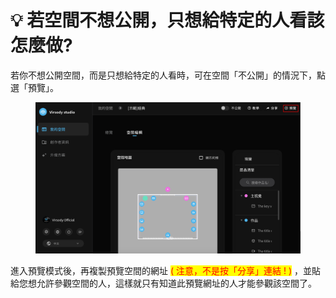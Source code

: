 # 💡 若空間不想公開，只想給特定的人看該怎麼做?

若你不想公開空間，而是只想給特定的人看時，可在空間「不公開」的情況下，點選「預覽」。

<figure><img src="../../.gitbook/assets/Frame 46.png" alt=""><figcaption></figcaption></figure>

進入預覽模式後，再複製預覽空間的網址 <mark style="color:red;">( 注意，不是按「分享」連結 ! )</mark> ，並貼給您想允許參觀空間的人，這樣就只有知道此預覽網址的人才能參觀該空間了。

<figure><img src="../../.gitbook/assets/Frame 50.png" alt=""><figcaption></figcaption></figure>

